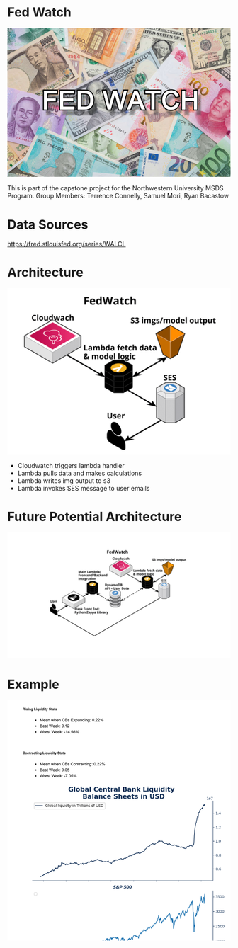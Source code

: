 # Fed Watch
![](./fed_watch_logo.png)

This is part of the capstone project for the Northwestern University MSDS Program. 
Group Members: Terrence Connelly, Samuel Mori, Ryan Bacastow

# Data Sources 
https://fred.stlouisfed.org/series/WALCL

# Architecture
![](./fed_watch_3.png)
- Cloudwatch triggers lambda handler
- Lambda pulls data and makes calculations
- Lambda writes img output to s3
- Lambda invokes SES message to user emails

# Future Potential Architecture
![](./fed_watch.png)

# Example
![](./FedWatchEmailExample2.png)
